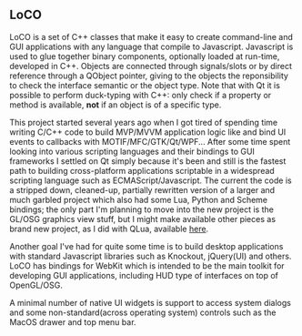 ## LoCO

LoCO is a set of C++ classes that make it easy to create command-line and GUI
applications with any language that compile to Javascript.
Javascript is used to glue together binary components, optionally loaded
at run-time, developed in C++.
Objects are connected through signals/slots or by direct reference through
a QObject pointer, giving to the objects the reponsibility to check the
interface semantic or the object type.
Note that with Qt it is possible to perform duck-typing with C++: only
check if a property or method is available, **not** if an object is of
a specific type. 

This project started several years ago when I got tired of spending time
writing C/C++ code to build MVP/MVVM application logic like and bind UI
events to callbacks with MOTIF/MFC/GTK/Qt/WPF...
After some time spent looking into various scripting languages and their
bindings to GUI frameworks I settled on Qt simply because it's been and
still is the fastest path to building cross-platform applications
scriptable in a widespread scripting language such as ECMAScript/Javascript. 
The current the code is a stripped down, cleaned-up, partially rewritten
version of a larger and much garbled project which also had some Lua, 
Python and Scheme bindings; the only part I'm planning to move into the
new project is the GL/OSG graphics view stuff, but I might make available
other pieces as brand new project, as I did with QLua, available [here](/candycode/qlua).

 
Another goal I've had for quite some time is to build desktop applications
with standard Javascript libraries such as Knockout, jQuery(UI) and others.
LoCO has bindings for WebKit which is intended to be the main toolkit for
developing GUI applications, including HUD type of interfaces on top of
OpenGL/OSG.

A minimal number of native UI widgets is support to access system
dialogs and some non-standard(across operating system) controls such as
the MacOS drawer and top menu bar.
